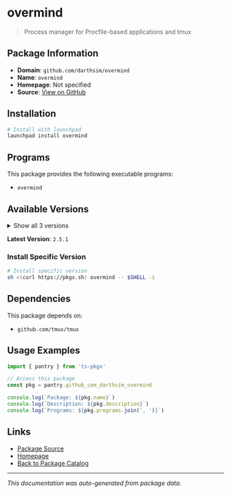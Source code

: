 # overmind

> Process manager for Procfile-based applications and tmux

## Package Information

- **Domain**: `github.com/darthsim/overmind`
- **Name**: `overmind`
- **Homepage**: Not specified
- **Source**: [View on GitHub](https://github.com/pkgxdev/pantry/tree/main/projects/github.com/darthsim/overmind/package.yml)

## Installation

```bash
# Install with launchpad
launchpad install overmind
```

## Programs

This package provides the following executable programs:

- `overmind`

## Available Versions

<details>
<summary>Show all 3 versions</summary>

- `2.5.1`, `2.5.0`, `2.4.0`

</details>

**Latest Version**: `2.5.1`

### Install Specific Version

```bash
# Install specific version
sh <(curl https://pkgx.sh) overmind -- $SHELL -i
```

## Dependencies

This package depends on:

- `github.com/tmux/tmux`

## Usage Examples

```typescript
import { pantry } from 'ts-pkgx'

// Access this package
const pkg = pantry.github_com_darthsim_overmind

console.log(`Package: ${pkg.name}`)
console.log(`Description: ${pkg.description}`)
console.log(`Programs: ${pkg.programs.join(', ')}`)
```

## Links

- [Package Source](https://github.com/pkgxdev/pantry/tree/main/projects/github.com/darthsim/overmind/package.yml)
- [Homepage](#)
- [Back to Package Catalog](../package-catalog.md)

---

*This documentation was auto-generated from package data.*
